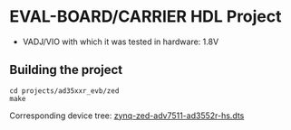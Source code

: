 <!-- Put flags here, i.e. no_build_example, no_dts, no_no_os -->

# EVAL-BOARD/CARRIER HDL Project

- VADJ/VIO with which it was tested in hardware: 1.8V

## Building the project

```
cd projects/ad35xxr_evb/zed
make
```

Corresponding device tree: [zynq-zed-adv7511-ad3552r-hs.dts](https://github.com/analogdevicesinc/linux/blob/main/arch/arm/boot/dts/xilinx/zynq-zed-adv7511-ad3552r-hs.dts)
